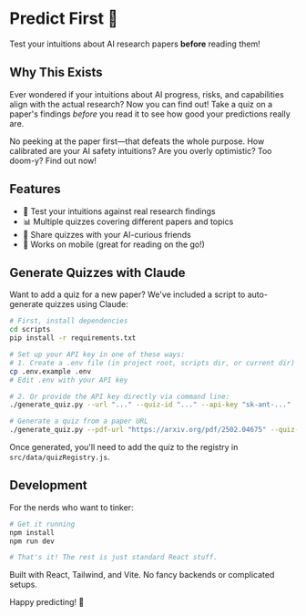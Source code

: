 # Predict First 🔮

Test your intuitions about AI research papers **before** reading them!

## Why This Exists

Ever wondered if your intuitions about AI progress, risks, and capabilities align with the actual research? Now you can find out! Take a quiz on a paper's findings *before* you read it to see how good your predictions really are.

No peeking at the paper first—that defeats the whole purpose. How calibrated are your AI safety intuitions? Are you overly optimistic? Too doom-y? Find out now!

## Features

- 🧠 Test your intuitions against real research findings
- 📊 Multiple quizzes covering different papers and topics
- 🔄 Share quizzes with your AI-curious friends
- 📱 Works on mobile (great for reading on the go!)

## Generate Quizzes with Claude

Want to add a quiz for a new paper? We've included a script to auto-generate quizzes using Claude:

```bash
# First, install dependencies
cd scripts
pip install -r requirements.txt

# Set up your API key in one of these ways:
# 1. Create a .env file (in project root, scripts dir, or current dir)
cp .env.example .env
# Edit .env with your API key

# 2. Or provide the API key directly via command line:
./generate_quiz.py --url "..." --quiz-id "..." --api-key "sk-ant-..."

# Generate a quiz from a paper URL
./generate_quiz.py --pdf-url "https://arxiv.org/pdf/2502.04675" --quiz-id "recursive-self-critique"
```

Once generated, you'll need to add the quiz to the registry in `src/data/quizRegistry.js`.

## Development

For the nerds who want to tinker:

```bash
# Get it running
npm install
npm run dev

# That's it! The rest is just standard React stuff.
```

Built with React, Tailwind, and Vite. No fancy backends or complicated setups.

Happy predicting! 🚀

